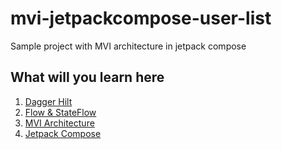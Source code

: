 # mvi-jetpackcompose-user-list
Sample project with MVI architecture in jetpack compose

## What will you learn here
1. [Dagger Hilt](https://developer.android.com/training/dependency-injection/hilt-android)
2. [Flow & StateFlow](https://developer.android.com/kotlin/flow/stateflow-and-sharedflow)
3. [MVI Architecture](https://medium.com/swlh/mvi-architecture-with-android-fcde123e3c4a)
4. [Jetpack Compose](https://developer.android.com/jetpack/compose?gclid=CjwKCAjwyaWZBhBGEiwACslQo-_fw8KauXjjwJadeZcVfL7DueWYU_88iffV4mojm1KNA2kefVcefhoC20UQAvD_BwE&gclsrc=aw.ds)
